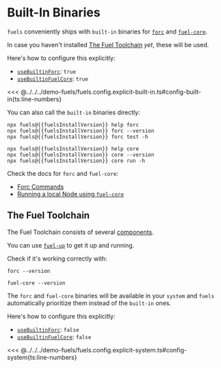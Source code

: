 <script setup>
  import { data } from '../../versions.data'
  const { fuelsInstallVersion } = data
</script>

# Built-In Binaries

`fuels` conveniently ships with `built-in` binaries for [`forc`](https://docs.fuel.network/docs/forc/commands/) and [`fuel-core`](https://docs.fuel.network/guides/running-a-node/running-a-local-node/).

In case you haven't installed [The Fuel Toolchain](#the-fuel-toolchain) _yet_, these will be used.

Here's how to configure this explicitly:

- [`useBuiltinForc`](./config-file.md#usebuiltinforc): `true`
- [`useBuiltinFuelCore`](./config-file.md#usebuiltinfuelcore): `true`

<<< @../../../demo-fuels/fuels.config.explicit-built-in.ts#config-built-in{ts:line-numbers}

You can also call the `built-in` binaries directly:

```console-vue
npx fuels@{{fuelsInstallVersion}} help forc
npx fuels@{{fuelsInstallVersion}} forc --version
npx fuels@{{fuelsInstallVersion}} forc test -h
```

```console-vue
npx fuels@{{fuelsInstallVersion}} help core
npx fuels@{{fuelsInstallVersion}} core --version
npx fuels@{{fuelsInstallVersion}} core run -h
```

Check the docs for `forc` and `fuel-core`:

- [Forc Commands](https://docs.fuel.network/docs/forc/commands/)
- [Running a local Node using `fuel-core`](https://docs.fuel.network/guides/running-a-node/running-a-local-node/)

## The Fuel Toolchain

The Fuel Toolchain consists of several [components](https://docs.fuel.network/docs/sway/introduction/fuel_toolchain/).

You can use [`fuel-up`](https://docs.fuel.network/docs/fuelup/installation/) to get it up and running.

Check if it's working correctly with:

```console
forc --version
```

```console
fuel-core --version
```

The `forc` and `fuel-core` binaries will be available in your `system` and `fuels` automatically prioritize them instead of the `built-in` ones.

Here's how to configure this explicitly:

- [`useBuiltinForc`](./config-file.md#usebuiltinforc): `false`
- [`useBuiltinFuelCore`](./config-file.md#usebuiltinfuelcore): `false`

<<< @../../../demo-fuels/fuels.config.explicit-system.ts#config-system{ts:line-numbers}
